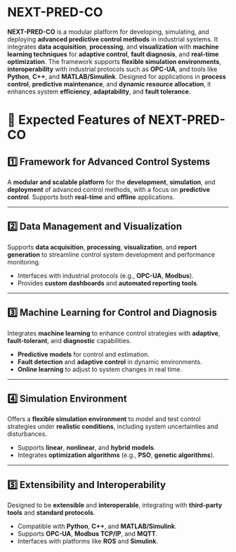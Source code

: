 # NEXT-PRED-CO

**NEXT-PRED-CO** is a modular platform for developing, simulating, and deploying **advanced predictive control methods** in industrial systems. It integrates **data acquisition**, **processing**, and **visualization** with **machine learning techniques** for **adaptive control**, **fault diagnosis**, and **real-time optimization**. The framework supports **flexible simulation environments**, **interoperability** with industrial protocols such as **OPC-UA**, and tools like **Python**, **C++**, and **MATLAB/Simulink**. Designed for applications in **process control**, **predictive maintenance**, and **dynamic resource allocation**, it enhances system **efficiency**, **adaptability**, and **fault tolerance**.

# 🔧 Expected Features of NEXT-PRED-CO

## 1️⃣ Framework for Advanced Control Systems  
A **modular and scalable platform** for the **development**, **simulation**, and **deployment** of advanced control methods, with a focus on **predictive control**. Supports both **real-time** and **offline** applications.

---

## 2️⃣ Data Management and Visualization  
Supports **data acquisition**, **processing**, **visualization**, and **report generation** to streamline control system development and performance monitoring.

- Interfaces with industrial protocols (e.g., **OPC-UA**, **Modbus**).  
- Provides **custom dashboards** and **automated reporting tools**.

---

## 3️⃣ Machine Learning for Control and Diagnosis  
Integrates **machine learning** to enhance control strategies with **adaptive**, **fault-tolerant**, and **diagnostic** capabilities.

- **Predictive models** for control and estimation.  
- **Fault detection** and **adaptive control** in dynamic environments.  
- **Online learning** to adjust to system changes in real time.

---

## 4️⃣ Simulation Environment  
Offers a **flexible simulation environment** to model and test control strategies under **realistic conditions**, including system uncertainties and disturbances.

- Supports **linear**, **nonlinear**, and **hybrid models**.  
- Integrates **optimization algorithms** (e.g., **PSO**, **genetic algorithms**).

---

## 5️⃣ Extensibility and Interoperability  
Designed to be **extensible** and **interoperable**, integrating with **third-party tools** and **standard protocols**.

- Compatible with **Python**, **C++**, and **MATLAB/Simulink**.  
- Supports **OPC-UA**, **Modbus TCP/IP**, and **MQTT**.  
- Interfaces with platforms like **ROS** and **Simulink**.
